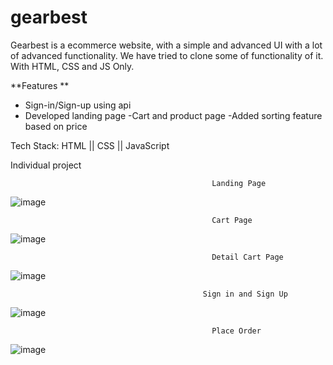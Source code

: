 # gearbest
Gearbest is a ecommerce website, with a simple and advanced UI with a lot of advanced functionality. We have tried to clone some of functionality of it. With HTML, CSS and JS Only.
 
 
  **Features **
  
- Sign-in/Sign-up using api
- Developed landing page
 -Cart and product page
 -Added sorting feature based on price
 
 Tech Stack: HTML || CSS || JavaScript
 
 Individual project
 
                                                 Landing Page
                                                                 
![image](https://user-images.githubusercontent.com/26764528/165725937-f0445c15-334e-4853-bac0-0fc04955efff.png)

                                                 Cart Page
 ![image](https://user-images.githubusercontent.com/26764528/165726714-e5becdbf-8691-4051-8cb8-1c2181c8277e.png)
                                                                 
                                                 Detail Cart Page
 ![image](https://user-images.githubusercontent.com/26764528/165726455-2f5d909d-f082-4824-b5de-4086f6745770.png)
 
                                               Sign in and Sign Up
 ![image](https://user-images.githubusercontent.com/26764528/165729733-f8dbe838-e296-4dc1-b270-f8bcc49ceb30.png)

                                                 Place Order
 ![image](https://user-images.githubusercontent.com/26764528/165729489-7abc540a-8e39-4f8e-9ea3-2a74f8c3b0d5.png)

            


